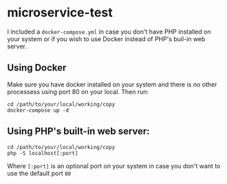 # microservice-test

I included a `docker-compose.yml` in case you don't have PHP installed on your system or if you wish to use Docker instead of PHP's buil-in web server.

## Using Docker
Make sure you have docker installed on your system and there is no other processess using port 80 on your local. Then run:

```
cd /path/to/your/local/working/copy
docker-compose up -d
```


## Using PHP's built-in web server:
```
cd /path/to/your/local/working/copy
php -S localhost[:port]
```

Where `[:port]` is an optional port on your system in case you don't want to use the default port `80`

